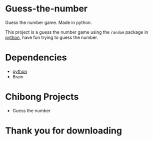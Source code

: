 # Guess-the-number
Guess the number game. Made in python.

This project is a guess the number game using the `random` package in [python](https://www.python.org/downloads), have fun trying to guess the number.

# Dependencies 
 * [python](https://www.python.org/downloads)
 * Brain
 
 # Chibong Projects
 * Guess the number
 
 # Thank you for downloading
